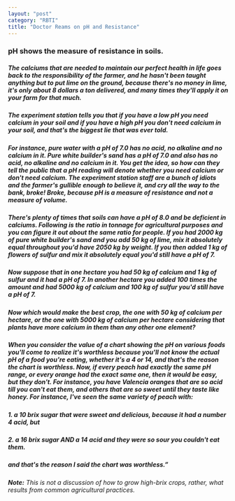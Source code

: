 ```yaml
---
layout: "post"
category: "RBTI"
title: "Doctor Reams on pH and Resistance"
---
```


 

### pH shows the measure of resistance in soils. 

##### The calciums that are needed to maintain our perfect health in life goes back to the responsibility of the farmer, and he hasn't been taught anything but to put lime on the ground, because there's no money in lime, it's only about 8 dollars a ton delivered, and many times they'll apply it on your farm for that much.

##### The experiment station tells you that if you have a low pH you need calcium in your soil and if you have a high pH you don't need calcium in your soil, and that's __the biggest lie__ that was ever told.

##### For instance, pure water with a pH of 7.0 has no acid, no alkaline and no calcium in it. Pure white builder's sand has a pH of 7.0 and also has no acid, no alkaline and no calcium in it. You get the idea, so how can they tell the public that a pH reading will denote whether you need calcium or don't need calcium. The experiment station staff are a bunch of idiots and the farmer's gullible enough to believe it, and cry all the way to the bank, broke! Broke, because pH is a measure of resistance and not a measure of volume.

#####  There's plenty of times that soils can have a pH of 8.0 and be deficient in calciums. Following is the ratio in tonnage for agricultural purposes and you can figure it out about the same ratio for people. If you had 2000 kg of pure white builder's sand and you add 50 kg of lime, mix it absolutely equal throughout you'd have 2050 kg by weight. If you then added 1 kg of flowers of sulfur and mix it absolutely equal you'd still have a pH of 7.

#####  Now suppose that in one hectare you had 50 kg of calcium and 1 kg of sulfur and it had a pH of 7. In another hectare you added 100 times the amount and had 5000 kg of calcium and 100 kg of sulfur you'd still have a pH of 7.

##### Now which would make the best crop, the one with 50 kg of calcium per hectare, or the one with 5000 kg of calcium per hectare considering that plants have more calcium in them than any other one element?

##### When you consider the value of a chart showing the pH on various foods you'll come to realize it's worthless because you'll not know the actual pH of a food you're eating, whether it's a 4 or 14, and that's the reason the chart is worthless. Now, if every peach had exactly the same pH range, or every orange had the exact same one, then it would be easy, but they don't. For instance, you have Valencia oranges that are so acid till you can't eat them, and others that are so sweet until they taste like honey. For instance, I've seen the same variety of peach with:

##### 1. a 10 brix sugar that were sweet and delicious, because it had a number 4 acid, but 
##### 2. a 16 brix sugar AND a 14 acid and they were so sour you couldn't eat them.

##### and that's the reason I said the chart was worthless.”

###### **Note:** This is not a discussion of how to grow high-brix crops, rather, what results from common agricultural practices.